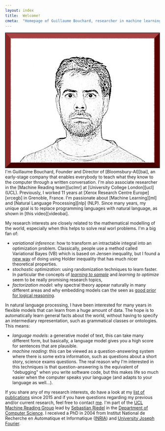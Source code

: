 ```yaml
---
layout: index
title:  Welcome!
cmeta:  "Homepage of Guillaume Bouchard, researcher in machine learning, natural language processing, artificial intelligence"
---
```


<a href="img/GuillaumeBouchardChamechaude.jpg" style="cursor: default">
    <img id="portrait" src="img/GuillaumeBouchard.jpg"
        alt="Guillaume at the top of Chamechaude in Chartreuse montains, France"/>
</a>
I'm Guillaume Bouchard, Founder and Director of [Bloomsbury-AI][bai], an early-stage company that enables everybody to teach what they know to the computer through a written conversation. I'm also associate researcher in the [Machine Reading team][uclmr] at  [University College London][ucl] (UCL). Previously, I worked 11 years at [Xerox Research Centre Europe][xrcegb] in Grenoble, France. I'm passionate about [Machine Learning][ml]
and [Natural Language Processing][nlp] (NLP). Since many years, my unique goal is to replace programming languages with natural language, as shown in [this video][videobai]. 

My research interests are closely related to the mathematical modelling of the world, especially when this helps to 
solve real worl problems. I'm a big fan of:
* *variational inference*: how to transform an intractable integral into an optimization problem. Classically, people use a method called Variational Bayes (VB) which is based on Jensen inequality, but I found a [new way][vh] of doing using Holder inequality that has much nicer theoretical properties. 
* *stochastic optimization*:  using randomization techniques to learn faster. In particular the concepts of *[learning to sample][awsgd]* and *learning to optimize* seem to be really promising research topics, 
* *factorization model*: why spectral theory appear naturally in many different areas and why embedding models can the seen as [good prior for logical reasoning][signrank].

In natural language processing, I have been interested for many years in flexible models that can learn from a huge amount of 
data. The hope is to automatically learn general facts about the world, without having to specify an intermediary representation, such as grammatical classes or ontologies. This means:
* *language models*: a generative model of text, this can take many different form, but basically, a language model gives you a high score for sentences that are plausible.
* *machine reading*: this can be viewed as a question-answering system where there is some extra information, such as questions about a short story, science exams questions. The real reason why I'm interested in this techniques is that question-answering is the equivalent of "debugging" when you write software code, but this makes life so much easier when the computer speaks your language (and adapts to your language as well...).

If you share any of my research interests, do have a look at my [list of publications][pubs] since 2015 and if you have questions regarding my previous and/or current research, feel free to contact [me][contact]. I'm part of the [UCL Machine Reading Group][uclmr] lead by [Sebastian Riedel][seb]
in the [Department of Computer Science][uclcs]. I received a PhD in 2004 from Institut National de Recherche en Automatique et Informatique ([INRIA][inria]) and [University Joseph Fourier][ujf].

[contact]:  /contact.html
[ml]:       https://en.wikipedia.org/wiki/Machine_learning
[nlp]:      https://en.wikipedia.org/wiki/Natural_language_processing
[pubs]:     /publications.html
[ucl]:      http://www.ucl.ac.uk/
[uclcs]:    http://www.cs.ucl.ac.uk/
[uclmr]:    http://mr.cs.ucl.ac.uk/
[bai]:      http://bloomsbury.ai/
[videobai]: https://www.youtube.com/watch?v=sKZD8huxjZ0 
[xrcegb]:   http://www.xrce.xerox.com/About-XRCE/People/Guillaume-Bouchard
[inria]:    http://www.inria.fr/en/
[ujf]:      https://www.ujf-grenoble.fr/?language=en
[seb]:      http://www.riedelcastro.org/
[vh]:       http://arxiv.org/abs/1506.06100
[awsgd]:    http://arxiv.org/abs/1506.09016
[signrank]: http://www.aaai.org/ocs/index.php/SSS/SSS15/paper/view/10257
